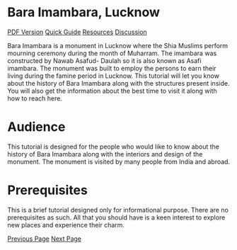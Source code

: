 # Bara Imambara, Lucknow
[PDF Version](../bara_imambara/bara_imambara_pdf_version.md)
[Quick Guide](../bara_imambara/bara_imambara_quick_guide.md)
[Resources](../bara_imambara/bara_imambara_useful_resources.md)
[Discussion](../bara_imambara/bara_imambara_discussion.md)

Bara Imambara is a monument in Lucknow where the Shia Muslims perform mourning ceremony during the month of Muharram. The imambara was constructed by Nawab Asafud- Daulah so it is also known as Asafi imambara. The monument was built to employ the persons to earn their living during the famine period in Lucknow. This tutorial will let you know about the history of Bara Imambara along with the structures present inside. You will also get the information about the best time to visit it along with how to reach here.

# Audience
This tutorial is designed for the people who would like to know about the history of Bara Imambara along with the interiors and design of the monument. The monument is visited by many people from India and abroad.

# Prerequisites
This is a brief tutorial designed only for informational purpose. There are no prerequisites as such. All that you should have is a keen interest to explore new places and experience their charm.


[Previous Page](../bara_imambara/index.md) [Next Page](../bara_imambara/bara_imambara_overview.md) 
